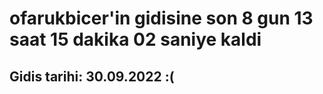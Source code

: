 # ofarukbicer'in gidisine son 8 gun 13 saat 15 dakika 02 saniye kaldi

## Gidis tarihi: 30.09.2022 :(